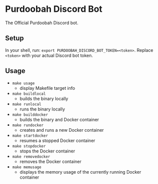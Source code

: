 # Purdoobah Discord Bot

The Official Purdoobah Discord bot.

## Setup

In your shell, run: `export PURDOOBAH_DISCORD_BOT_TOKEN=<token>`. Replace `<token>` with your actual Discord bot token.

## Usage

- `make usage`
  - display Makefile target info
- `make buildlocal`
  - builds the binary locally
- `make runlocal`
  - runs the binary locally
- `make builddocker`
  - builds the binary and Docker container
- `make rundocker`
  - creates and runs a new Docker container
- `make startdocker`
  - resumes a stopped Docker container
- `make stopdocker`
  - stops the Docker container
- `make removedocker`
  - removes the Docker container
- `make memusage`
  - displays the memory usage of the currently running Docker container
